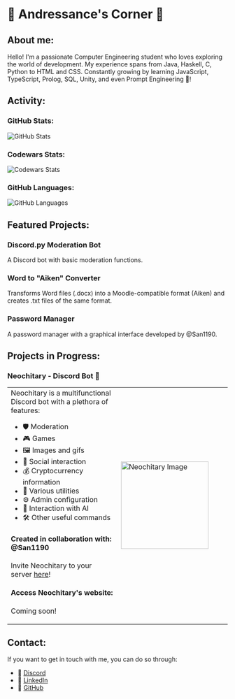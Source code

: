 # 🌟 Andressance's Corner 🌟

## About me:
Hello! I'm a passionate Computer Engineering student who loves exploring the world of development. My experience spans from Java, Haskell, C, Python to HTML and CSS. Constantly growing by learning JavaScript, TypeScript, Prolog, SQL, Unity, and even Prompt Engineering 🤖!

## Activity:
### GitHub Stats:
![GitHub Stats](https://github-readme-stats.vercel.app/api?username=Andressance&show_icons=true&theme=radical)

### Codewars Stats:
![Codewars Stats](https://www.codewars.com/users/Andressance/badges/large)

### GitHub Languages:
![GitHub Languages](https://github-readme-stats.vercel.app/api/top-langs/?username=Andressance&layout=compact&theme=radical)

## Featured Projects:
### Discord.py Moderation Bot
A Discord bot with basic moderation functions.

### Word to "Aiken" Converter
Transforms Word files (.docx) into a Moodle-compatible format (Aiken) and creates .txt files of the same format.

### Password Manager
A password manager with a graphical interface developed by @San1190.

## Projects in Progress:
### Neochitary - Discord Bot 🤖

<table>
  <tr>
    <td width="50%">
      Neochitary is a multifunctional Discord bot with a plethora of features:
      <ul>
        <p></p>
        <li>🛡️ Moderation</li>
        <li>🎮 Games</li>
        <li>🖼️ Images and gifs</li>
        <li>👫 Social interaction</li>
        <li>💰 Cryptocurrency information</li>
        <li>🔧 Various utilities</li>
        <li>⚙️ Admin configuration</li>
        <li>🧠 Interaction with AI</li>
        <li>🛠️ Other useful commands</li>
      </ul>
      <h4>Created in collaboration with: @San1190</h4>
      <p>Invite Neochitary to your server <a href="https://discord.com/oauth2/authorize?client_id=1176859590214815774&permissions=8&scope=bot" target="_blank">here</a>!</p>
      <h4>Access Neochitary's website:</h4>
      <p>Coming soon!</p>
    </td>
    <td>
      <img src="https://media.discordapp.net/attachments/771370078331600906/1178435472071065640/image.png?ex=657f5d0e&is=656ce80e&hm=c4414a042227ca8c10c081fd84b6bc3ae081f1059ed909405da964286fc6a216&=&format=webp&quality=lossless&width=666&height=666" alt="Neochitary Image" width="200">
    </td>
  </tr>
</table>

## Contact:
If you want to get in touch with me, you can do so through:
- 💬 [Discord](https://discord.com/users/443124119580442656)
- 💼 [LinkedIn](https://www.linkedin.com/in/andr%C3%A9s-sancen%C3%B3n-cuesta-10241425a?utm_source=share&utm_campaign=share_via&utm_content=profile&)
- 🐙 [GitHub](https://github.com/Andressance)
